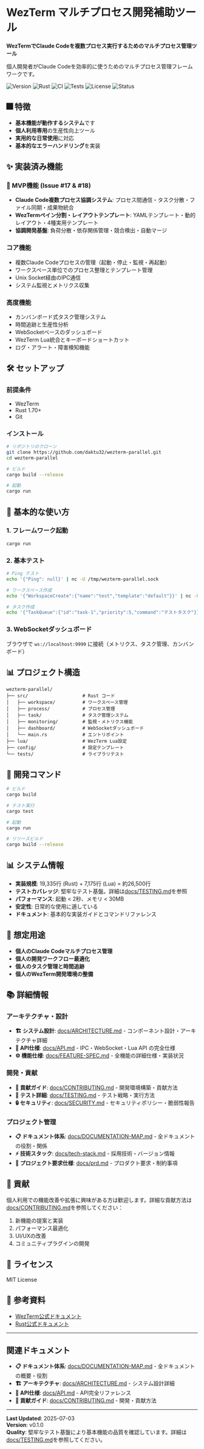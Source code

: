 # WezTerm マルチプロセス開発補助ツール

**WezTermでClaude Codeを複数プロセス実行するためのマルチプロセス管理ツール**

個人開発者がClaude Codeを効率的に使うためのマルチプロセス管理フレームワークです。

![Version](https://img.shields.io/badge/version-0.3.0-blue)
![Rust](https://img.shields.io/badge/rust-1.70%2B-orange)
![CI](https://github.com/daktu32/wezterm-parallel/workflows/CI%2FCD%20Pipeline/badge.svg)
![Tests](https://img.shields.io/badge/tests-251/251-green)
![License](https://img.shields.io/badge/license-MIT-blue)
![Status](https://img.shields.io/badge/status-stable-green)

## 🎆 特徴

- **基本機能が動作するシステム**です
- **個人利用専用**の生産性向上ツール
- **実用的な日常使用**に対応
- **基本的なエラーハンドリング**を実装

## ✨ 実装済み機能

### 🎯 MVP機能 (Issue #17 & #18)
- **Claude Code複数プロセス協調システム**: プロセス間通信・タスク分散・ファイル同期・成果物統合
- **WezTermペイン分割・レイアウトテンプレート**: YAMLテンプレート・動的レイアウト・4種実用テンプレート
- **協調開発基盤**: 負荷分散・依存関係管理・競合検出・自動マージ

### コア機能
- 複数Claude Codeプロセスの管理（起動・停止・監視・再起動）
- ワークスペース単位でのプロセス整理とテンプレート管理
- Unix Socket経由のIPC通信
- システム監視とメトリクス収集

### 高度機能
- カンバンボード式タスク管理システム
- 時間追跡と生産性分析
- WebSocketベースのダッシュボード
- WezTerm Lua統合とキーボードショートカット
- ログ・アラート・障害検知機能

## 🛠️ セットアップ

### 前提条件

- WezTerm
- Rust 1.70+
- Git

### インストール

```bash
# リポジトリのクローン
git clone https://github.com/daktu32/wezterm-parallel.git
cd wezterm-parallel

# ビルド
cargo build --release

# 起動
cargo run
```

## 🚀 基本的な使い方

### 1. フレームワーク起動

```bash
cargo run
```

### 2. 基本テスト

```bash
# Ping テスト
echo '{"Ping": null}' | nc -U /tmp/wezterm-parallel.sock

# ワークスペース作成
echo '{"WorkspaceCreate":{"name":"test","template":"default"}}' | nc -U /tmp/wezterm-parallel.sock

# タスク作成
echo '{"TaskQueue":{"id":"task-1","priority":5,"command":"テストタスク"}}' | nc -U /tmp/wezterm-parallel.sock
```

### 3. WebSocketダッシュボード

ブラウザで `ws://localhost:9999` に接続（メトリクス、タスク管理、カンバンボード）

## 📊 プロジェクト構造

```
wezterm-parallel/
├── src/                    # Rust コード
│   ├── workspace/          # ワークスペース管理
│   ├── process/            # プロセス管理
│   ├── task/               # タスク管理システム
│   ├── monitoring/         # 監視・メトリクス機能
│   ├── dashboard/          # WebSocketダッシュボード
│   └── main.rs             # エントリポイント
├── lua/                    # WezTerm Lua設定
├── config/                 # 設定テンプレート
└── tests/                  # ライブラリテスト
```

## 🧪 開発コマンド

```bash
# ビルド
cargo build

# テスト実行
cargo test

# 起動
cargo run

# リリースビルド
cargo build --release
```

## 📊 システム情報

- **実装規模**: 19,335行 (Rust) + 7,175行 (Lua) = 約26,500行
- **テストカバレッジ**: 堅牢なテスト基盤。詳細は[docs/TESTING.md](docs/TESTING.md)を参照
- **パフォーマンス**: 起動 < 2秒、メモリ < 30MB
- **安定性**: 日常的な使用に適している
- **ドキュメント**: 基本的な実装ガイドとコマンドリファレンス

## 🎯 想定用途

- **個人のClaude Codeマルチプロセス管理**
- **個人の開発ワークフロー最適化**
- **個人のタスク管理と時間追跡**
- **個人のWezTerm開発環境の整備**

## 📚 詳細情報

### アーキテクチャ・設計
- **🏗️ システム設計**: [docs/ARCHITECTURE.md](docs/ARCHITECTURE.md) - コンポーネント設計・アーキテクチャ詳細
- **🔧 API仕様**: [docs/API.md](docs/API.md) - IPC・WebSocket・Lua API の完全仕様
- **⚙️ 機能仕様**: [docs/FEATURE-SPEC.md](docs/FEATURE-SPEC.md) - 全機能の詳細仕様・実装状況

### 開発・貢献
- **🤝 貢献ガイド**: [docs/CONTRIBUTING.md](docs/CONTRIBUTING.md) - 開発環境構築・貢献方法
- **🧪 テスト詳細**: [docs/TESTING.md](docs/TESTING.md) - テスト戦略・実行方法
- **🔒 セキュリティ**: [docs/SECURITY.md](docs/SECURITY.md) - セキュリティポリシー・脆弱性報告

### プロジェクト管理
- **📋 ドキュメント体系**: [docs/DOCUMENTATION-MAP.md](docs/DOCUMENTATION-MAP.md) - 全ドキュメントの役割・関係
- **⚡ 技術スタック**: [docs/tech-stack.md](docs/tech-stack.md) - 採用技術・バージョン情報
- **🎯 プロジェクト要求仕様**: [docs/prd.md](docs/prd.md) - プロダクト要求・制約事項

## 🤝 貢献

個人利用での機能改善や拡張に興味がある方は歓迎します。詳細な貢献方法は[docs/CONTRIBUTING.md](docs/CONTRIBUTING.md)を参照してください：

1. 新機能の提案と実装
2. パフォーマンス最適化
3. UI/UXの改善
4. コミュニティプラグインの開発

## 📝 ライセンス

MIT License

## 🔗 参考資料

- [WezTerm公式ドキュメント](https://wezfurlong.org/wezterm/)
- [Rust公式ドキュメント](https://doc.rust-lang.org/)

---

## 関連ドキュメント

- **📋 ドキュメント体系**: [docs/DOCUMENTATION-MAP.md](docs/DOCUMENTATION-MAP.md) - 全ドキュメントの概要・役割
- **🏗️ アーキテクチャ**: [docs/ARCHITECTURE.md](docs/ARCHITECTURE.md) - システム設計詳細
- **🔧 API仕様**: [docs/API.md](docs/API.md) - API完全リファレンス
- **🤝 貢献ガイド**: [docs/CONTRIBUTING.md](docs/CONTRIBUTING.md) - 開発・貢献方法

---

**Last Updated**: 2025-07-03  
**Version**: v0.1.0  
**Quality**: 堅牢なテスト基盤により基本機能の品質を確認しています。詳細は[docs/TESTING.md](docs/TESTING.md)を参照してください。
